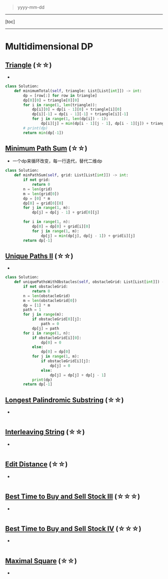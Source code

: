 > yyyy-mm-dd

---

[toc]

---

# Multidimensional DP

## [Triangle](https://leetcode.com/problems/triangle)  (☆☆) ͏

- 

```python
class Solution:
    def minimumTotal(self, triangle: List[List[int]]) -> int:
        dp = [row[:] for row in triangle]
        dp[0][0] = triangle[0][0]
        for i in range(1, len(triangle)):
            dp[i][0] = dp[i - 1][0] + triangle[i][0]
            dp[i][-1] = dp[i - 1][-1] + triangle[i][-1]
            for j in range(1, len(dp[i]) - 1):
                dp[i][j] = min(dp[i - 1][j - 1], dp[i - 1][j]) + triangle[i][j]
        # print(dp)
        return min(dp[-1])
```

## [Minimum Path Sum](https://leetcode.com/problems/minimum-path-sum)  (☆☆) ͏

- 一个dp来循环改变，每一行迭代，替代二维dp

```python
class Solution:
    def minPathSum(self, grid: List[List[int]]) -> int:
        if not grid:
            return 0
        n = len(grid)
        m = len(grid[0])
        dp = [0] * m
        dp[0] = grid[0][0]
        for j in range(1, m):
            dp[j] = dp[j - 1] + grid[0][j]
        
        for i in range(1, n):
            dp[0] = dp[0] + grid[i][0]
            for j in range(1, m):
                dp[j] = min(dp[j], dp[j - 1]) + grid[i][j]
        return dp[-1]
```

## [Unique Paths II](https://leetcode.com/problems/unique-paths-ii)  (☆☆) ͏

- 

```python
class Solution:
    def uniquePathsWithObstacles(self, obstacleGrid: List[List[int]]) -> int:
        if not obstacleGrid:
            return 0
        n = len(obstacleGrid)
        m = len(obstacleGrid[0])
        dp = [1] * m
        path = 1
        for j in range(m):
            if obstacleGrid[0][j]:
                path = 0
            dp[j] = path
        for i in range(1, n):
            if obstacleGrid[i][0]:
                dp[0] = 0
            else:
                dp[0] = dp[0]
            for j in range(1, m):
                if obstacleGrid[i][j]:
                    dp[j] = 0
                else:
                    dp[j] = dp[j] + dp[j - 1]
            print(dp)
        return dp[-1]
```

## [Longest Palindromic Substring](https://leetcode.com/problems/longest-palindromic-substring)  (☆☆) ͏

- 

```python

```

## [Interleaving String](https://leetcode.com/problems/interleaving-string)  (☆☆) ͏

- 

```python

```

## [Edit Distance](https://leetcode.com/problems/edit-distance)  (☆☆) ͏

- 

```python

```

## [Best Time to Buy and Sell Stock III](https://leetcode.com/problems/best-time-to-buy-and-sell-stock-iii)  (☆☆☆) ͏

- 

```python

```

## [Best Time to Buy and Sell Stock IV](https://leetcode.com/problems/best-time-to-buy-and-sell-stock-iv)  (☆☆☆) ͏

- 

```python

```

## [Maximal Square](https://leetcode.com/problems/maximal-square)  (☆☆) ͏

- 

```python

```


